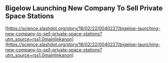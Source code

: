 ## Bigelow Launching New Company To Sell Private Space Stations
  
  [https://science.slashdot.org/story/18/02/22/0040227/bigelow-launching-new-company-to-sell-private-space-stations?utm_source=rss1.0mainlinkanon](https://science.slashdot.org/story/18/02/22/0040227/bigelow-launching-new-company-to-sell-private-space-stations?utm_source=rss1.0mainlinkanon)
